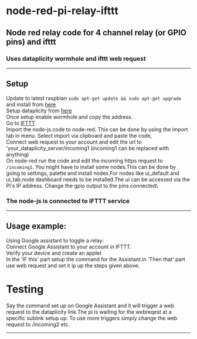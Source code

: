 # node-red-pi-relay-ifttt
## Node red relay code for 4 channel relay (or GPIO pins) and ifttt
### Uses dataplicity wormhole and ifttt web request
------------------------------------------------------------------------------------------------------------------------------------------
## Setup 
Update to latest raspbian  ```sudo apt-get update && sudo apt-get upgrade``` and install from [here](https://nodered.org/docs/hardware/raspberrypi)\
Setup dataplicity from [here](https://www.dataplicity.com/)\
Once setup enable wormhole and copy the address.\
Go to [IFTTT](https://ifttt.com)\
Import the node-js code to node-red. This can be done by using the import tab in menu. Select import via clipboard and paste the code,\
Connect web request to your account and edit the url to 'your_dataplicity_server/incoming1 (incoming1 can be replaced with anything)\
On node-red run the code and edit the incoming https request to ```/incoming1```. You might have to install some nodes.This can be done by going to settings, palette and install nodes.For nodes like ui_default and ui_tab,node dashboard needs to be installed.The ui can be accessed via the Pi's IP address.
Change the gpio output to the pins connected\
### The node-js is connected to IFTTT service 
-------------------------------------------------------------------------------------------------------------------------------------------
## Usage example:
Using Google assistant to toggle a relay:\
Connect Google Assistant to your account in IFTTT.\
Verify your device and create an applet\
In the 'IF this' part setup the command for the Assistant.in 'Then that' part use web request and set it ip up the steps given above.

# Testing
Say the command set up on Google Assistant and it will trigger a web request to the dataplicity link.The pi is waiting for the webreqest
at a specific sublink setup up. To use more triggers simply change the web request to /incoming2 etc.

-------------------------------------------------------------------------------------------------------------------------------------------



